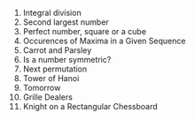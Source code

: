 <ol>
<li>Integral division</li>
<li>Second largest number</li>
<li>Perfect number, square or a cube</li>
<li>Occurences of Maxima in a Given Sequence</li>
<li>Carrot and Parsley</li>
<li>Is a number symmetric?</li>
<li>Next permutation</li>
<li>Tower of Hanoi</li>
<li>Tomorrow</li>
<li>Grille Dealers</li>
<li>Knight on a Rectangular Chessboard</li>
</ol>

